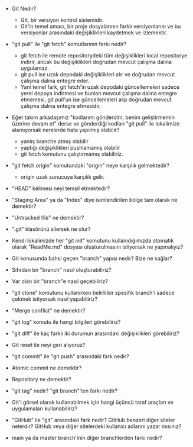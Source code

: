 - Git Nedir?
    * Git, bir versiyon kontrol sistemidir. 
    * Git'in temel amacı, bir proje dosyalarının farklı versiyonlarını ve bu versiyonlar arasındaki değişiklikleri kaydetmek ve izlemektir.

- "git pull" ile "git fetch" komutlarının farkı nedir?
    * git fetch ile remote repositorydeki tüm değişiklikleri local repositorye indirir, ancak bu değişiklikleri doğrudan mevcut çalışma dalına uygulamaz.
    * git pull ise uzak depodaki değişiklikleri alır ve doğrudan mevcut çalışma dalına entegre eder.
    * Yani temel fark, git fetch'in uzak depodaki güncellemeleri sadece yerel depoya indirmesi ve bunları mevcut çalışma dalına entegre etmemesi, git pull'un ise güncellemeleri alıp doğrudan mevcut çalışma dalına entegre etmesidir.

- Eğer takım arkadaşımız "kodlarımı gönderdim, benim geliştirmemin üzerine devam et" derse ve gönderdiği kodları "git pull" ile lokalimize alamıyorsak nerelerde hata yapılmış olabilir?
    * yanlış branche atmış olabilir
    * yaptığı değişiklikleri pushlamamış olabilir
    * git fetch komutunu çalıştırmamış olabiliriz.

- "git fetch origin" komutundaki "origin" neye karşılık gelmektedir?
    * origin uzak sunucuya karşılık gelir.
    
- "HEAD" kelimesi neyi temsil etmektedir?
- "Staging Area" ya da "Index" diye isimlendirilen bölge tam olarak ne demektir?
- "Untracked file" ne demektir?
- ".git" klasörünü silersek ne olur?
- Kendi lokalimizde her "git init" komutunu kullanıdığımızda otomatik olarak "ReadMe.md" dosyası oluşturulmasını istiyorsak ne yapmalıyız?
- Git konusunda bahsi geçen "branch" yapısı nedir? Bize ne sağlar?
- Sıfırdan bir "branch" nasıl oluşturabiliriz?
- Var olan bir "branch"e nasıl geçebiliriz?
- "git clone" komutunu kullanırken belirli bir spesifik branch'i sadece çekmek istiyorsak nasıl yapabiliriz?
- "Merge conflict" ne demektir?
- "git log" komutu ile hangi bilgileri görebiliriz?
- "git diff" ile kaç farklı iki durumun arasındaki değişiklikleri görebiliriz?
- Git reset ile neyi geri alıyoruz?
- "git commit" ile "git push" arasındaki fark nedir?
- Atomic commit ne demektir?
- Repository ne demektir?
- "git tag" nedir? "git branch"’ten farkı nedir?
- Git'i görsel olarak kullanabilmek için hangi üçüncü taraf araçları ve uygulamaları kullanabiliriz?
- "GitHub" ile "git" arasındaki fark nedir? GitHub benzeri diğer siteler nelerdir? GitHub veya diğer sitelerdeki kullanıcı adlarını yazar mısınız?
- main ya da master branch'inin diğer branchlerden farkı nedir?

